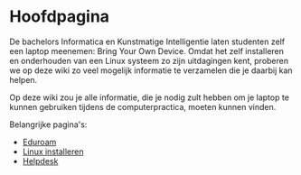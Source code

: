 # Hoofdpagina

De bachelors Informatica en Kunstmatige Intelligentie laten studenten zelf een laptop meenemen: Bring Your Own Device. Omdat het zelf installeren en onderhouden van een Linux systeem zo zijn uitdagingen kent, proberen we op deze wiki zo veel mogelijk informatie te verzamelen die je daarbij kan helpen.

Op deze wiki zou je alle informatie, die je nodig zult hebben om je laptop te kunnen gebruiken tijdens de computerpractica, moeten kunnen vinden.

Belangrijke pagina's:

- [Eduroam](./eduroam.md)
- [Linux installeren](./linux/installatie/voorbereiding.md)
- [Helpdesk](./helpdesk.md)
